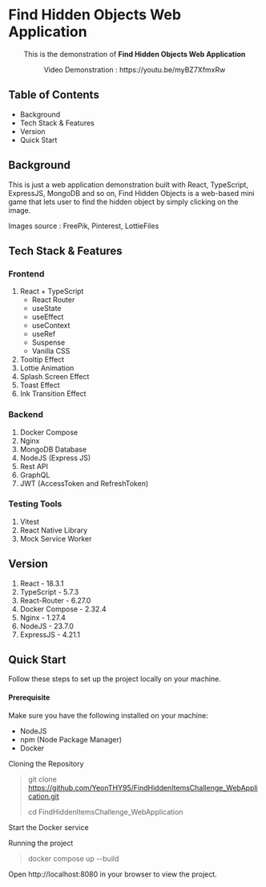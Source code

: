 # Find Hidden Objects Web Application

<p align="center">This is the demonstration of <b>Find Hidden Objects Web Application</b></p>
<p align="center">Video Demonstration : https://youtu.be/myBZ7XfmxRw</p>

## Table of Contents

- Background
- Tech Stack & Features
- Version
- Quick Start


## Background

This is just a web application demonstration built with React, TypeScript, ExpressJS, MongoDB and so on, Find Hidden Objects is a web-based mini game that lets user to find the hidden object by simply clicking on the image. 

Images source : FreePik, Pinterest, LottieFiles

## Tech Stack & Features
### Frontend

1. React + TypeScript
    - React Router
    - useState
    - useEffect
    - useContext
    - useRef
    - Suspense
    - Vanilla CSS
2. Tooltip Effect
3. Lottie Animation
4. Splash Screen Effect
5. Toast Effect
6. Ink Transition Effect

### Backend

1. Docker Compose
2. Nginx
3. MongoDB Database
4. NodeJS (Express JS)
5. Rest API
6. GraphQL
7. JWT (AccessToken and RefreshToken)

### Testing Tools

1. Vitest
2. React Native Library
3. Mock Service Worker

## Version

1. React - 18.3.1
2. TypeScript - 5.7.3
3. React-Router - 6.27.0
4. Docker Compose - 2.32.4
5. Nginx - 1.27.4
6. NodeJS - 23.7.0
6. ExpressJS - 4.21.1

## Quick Start

Follow these steps to set up the project locally on your machine.

#### Prerequisite
Make sure you have the following installed on your machine:
- NodeJS
- npm (Node Package Manager)
- Docker

Cloning the Repository
 > git clone https://github.com/YeonTHY95/FindHiddenItemsChallenge_WebApplication.git
 > 
 > cd FindHiddenItemsChallenge_WebApplication

Start the Docker service

Running the project
 > docker compose up --build

Open http://localhost:8080 in your browser to view the project.
